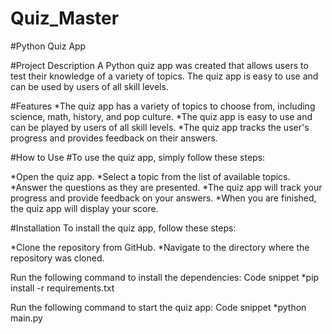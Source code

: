 # Quiz_Master

#Python Quiz App

#Project Description
  A Python quiz app was created that allows users to test their knowledge of a variety of topics. The quiz app is easy to use and can be used by users of all skill levels.

#Features
  *The quiz app has a variety of topics to choose from, including science, math, history, and pop culture.
  *The quiz app is easy to use and can be played by users of all skill levels.
  *The quiz app tracks the user's progress and provides feedback on their answers.

#How to Use
#To use the quiz app, simply follow these steps:

  *Open the quiz app.
  *Select a topic from the list of available topics.
  *Answer the questions as they are presented.
  *The quiz app will track your progress and provide feedback on your answers.
  *When you are finished, the quiz app will display your score.

#Installation
To install the quiz app, follow these steps:

*Clone the repository from GitHub.
*Navigate to the directory where the repository was cloned.

Run the following command to install the dependencies:
Code snippet
 *pip install -r requirements.txt

Run the following command to start the quiz app:
Code snippet
  *python main.py
